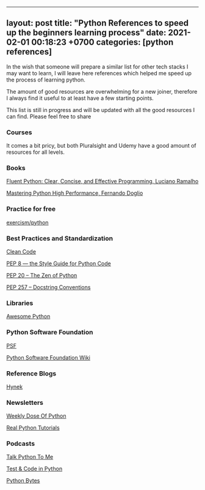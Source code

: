 
---
layout: post
title:  "Python References to speed up the beginners learning process"
date:   2021-02-01 00:18:23 +0700
categories: [python references]
---

In the wish that someone will prepare a similar list for other tech stacks I may want to learn, I will leave here references which helped me speed up the process of learning python. 

The amount of good resources are overwhelming for a new joiner, therefore I always find it useful to at least have a few starting points.

This list is still in progress and will be updated with all the good resources I can find. Please feel free to share 

### Courses

It comes a bit pricy, but both Pluralsight and Udemy have a good amount of resources for all levels.

### Books

[Fluent Python: Clear, Concise, and Effective Programming, Luciano Ramalho](https://www.goodreads.com/book/show/22800567-fluent-python?ac=1&from_search=true&qid=3JtPWYcDIg&rank=1)

[Mastering Python High Performance, Fernando Doglio](https://www.goodreads.com/book/show/26781635-mastering-python-high-performance?ref=nav_sb_ss_1_34)


### Practice for free

[exercism/python](https://exercism.org/tracks/python)


### Best Practices and Standardization

[Clean Code](https://github.com/zedr/clean-code-python)

[PEP 8 — the Style Guide for Python Code](https://pep8.org/)

[PEP 20 – The Zen of Python](https://peps.python.org/pep-0020/)

[PEP 257 – Docstring Conventions](https://peps.python.org/pep-0257/)


### Libraries

[Awesome Python](https://github.com/vinta/awesome-python)

### Python Software Foundation

[PSF](https://www.python.org/psf/)

[Python Software Foundation Wiki](https://wiki.python.org/moin/PythonSoftwareFoundation)


### Reference Blogs

[Hynek](https://hynek.me/articles/)


### Newsletters

[Weekly Dose Of‍‍‍ Python](https://pycoders.com/)

[Real Python Tutorials](https://realpython.com/)


### Podcasts

[Talk Python To Me](https://talkpython.fm/episodes/all)

[Test & Code in Python](https://testandcode.com/)

[Python Bytes](https://pythonbytes.fm/)
